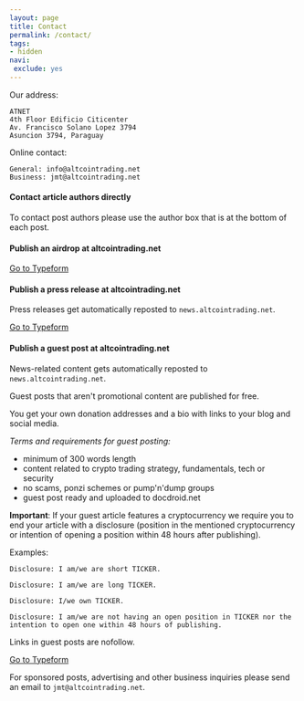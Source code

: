 ```yaml
---
layout: page
title: Contact
permalink: /contact/
tags:
- hidden
navi:
 exclude: yes
---
```



Our address:

```
ATNET
4th Floor Edificio Citicenter
Av. Francisco Solano Lopez 3794
Asuncion 3794, Paraguay
```

Online contact:

```
General: info@altcointrading.net
Business: jmt@altcointrading.net
```

#### Contact article authors directly

To contact post authors please use the author box that is at the bottom of each post.


#### Publish an airdrop at altcointrading.net


<a class="button" href="https://jmt3.typeform.com/to/fOiSfP" target="_blank">Go to Typeform</a>


#### Publish a press release at altcointrading.net

Press releases get automatically reposted to `news.altcointrading.net`.


<a class="button" href="https://jmt3.typeform.com/to/eXvdSo" target="_blank">Go to Typeform</a>


#### Publish a guest post at altcointrading.net

News-related content gets automatically reposted to `news.altcointrading.net`.

Guest posts that aren't promotional content are published for free.

You get your own donation addresses and a bio with links to your blog and social media.

*Terms and requirements for guest posting:*

* minimum of 300 words length
* content related to crypto trading strategy, fundamentals, tech or security
* no scams, ponzi schemes or pump'n'dump groups
* guest post ready and uploaded to docdroid.net

**Important**: If your guest article features a cryptocurrency we require you to end your article with a disclosure (position in the mentioned cryptocurrency or intention of opening a position within 48 hours after publishing).

Examples:

```
Disclosure: I am/we are short TICKER.
```

```
Disclosure: I am/we are long TICKER.
```

```
Disclosure: I/we own TICKER.
```

```
Disclosure: I am/we are not having an open position in TICKER nor the intention to open one within 48 hours of publishing.
```

Links in guest posts are nofollow.

<a class="button" href="https://jmt3.typeform.com/to/KDUzuV" target="_blank">Go to Typeform</a>

<p>For sponsored posts, advertising and other business inquiries please send an email to <code>jmt@altcointrading.net</code>.</p>
